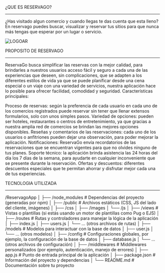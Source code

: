 ¿QUE ES RESERVAGO?
******************
¿Has visitado algun comercio y cuando llegas te das cuenta que esta lleno? En reservago puedes buscar, visualizar y reservar tus sitios para que nunca más tengas que esperar por un lugar o servicio.

![LOGOAR](https://github.com/CodeMasterGT/Reservago/assets/140135315/25111a47-56b4-4f33-a3be-98ccee75aedf)

PROPOSITO DE RESERVAGO
**********************
ReservaGo busca simplificar las reservas con la mejor calidad, para brindarles a nuestros usuarios acceso fácil y seguro a cada una de las experiencias que deseen, sin complicaciones, que se adapten a los diferentes estilos de vida ya que se puede planificar desde una cena especial o un viaje con una variedad de servicios, nuestra aplicación hace lo posible para ofrecer facilidad, comodidad y seguridad. Características principales:

Proceso de reservas: según la preferencia de cada usuario en cada uno de los comercios registrados puede reservar sin tener que llenar extensos formularios, solo con unos simples pasos.
Variedad de opciones: pueden ser hoteles, restaurantes o centros de entretenimiento, ya que gracias a nuestra amplia red de comercios se brindan las mejores opciones disponibles.
Reseñas y comentarios de las reservaciones: cada uno de los usuarios o anfitriones pueden dejar una observación, para poder mejorar la aplicación.
Notificaciones: ReservaGo envía recordatorios de las reservaciones que se encuentran vigentes para que no olvides ninguno de tus planes.
Soporte técnico: la aplicación brinda asistencia las 24 horas del día los 7 días de la semana, para ayudarte en cualquier inconveniente que se presente durante la reservación.
Ofertas y descuentos: diferentes descuentos especiales que te permitan ahorrar y disfrutar mejor cada una de tus experiencias.

TECNOLOGIA UTILIZADA
********************
/ReservagoApp
│
├── /node_modules           # Dependencias del proyecto (generadas por npm)
│
├── /public                 # Archivos estáticos (CSS, JS del lado del cliente, imágenes)
│   ├── /css
│   ├── /images
│   └── /js
│
├── /views                  # Vistas o plantillas (si estás usando un motor de plantillas como Pug o EJS)
│
├── /routes                 # Rutas y controladores para manejar la lógica de la aplicación
│   ├── index.js
│   ├── users.js
│   └── ... (otros archivos de rutas)
│
├── /models                 # Modelos para interactuar con la base de datos
│   ├── user.js
│   └── ... (otros modelos)
│
├── /config                 # Configuraciones globales, por ejemplo, la configuración de la base de datos
│   ├── database.js
│   └── ... (otros archivos de configuración)
│
├── /middlewares            # Middlewares personalizados (por ejemplo, autenticación, manejo de errores)
│
├── app.js                  # Punto de entrada principal de la aplicación
│
├── package.json            # Información del proyecto y dependencias
│
└── README.md               # Documentación sobre tu proyecto

